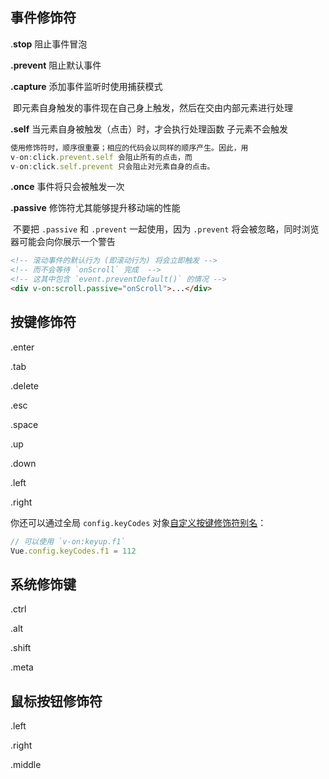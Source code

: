## 事件修饰符

.**stop** 阻止事件冒泡

**.prevent** 阻止默认事件

**.capture** 添加事件监听时使用捕获模式

​	即元素自身触发的事件现在自己身上触发，然后在交由内部元素进行处理

**.self**  当元素自身被触发（点击）时，才会执行处理函数 子元素不会触发

```javascript
使用修饰符时，顺序很重要；相应的代码会以同样的顺序产生。因此，用
v-on:click.prevent.self 会阻止所有的点击，而
v-on:click.self.prevent 只会阻止对元素自身的点击。
```

**.once** 事件将只会被触发一次

**.passive**  修饰符尤其能够提升移动端的性能

​	不要把 `.passive` 和 `.prevent` 一起使用，因为 `.prevent` 将会被忽略，同时浏览器可能会向你展示一个警告

```html
<!-- 滚动事件的默认行为 (即滚动行为) 将会立即触发 -->
<!-- 而不会等待 `onScroll` 完成  -->
<!-- 这其中包含 `event.preventDefault()` 的情况 -->
<div v-on:scroll.passive="onScroll">...</div>
```

## 按键修饰符

.enter

.tab

.delete

.esc

.space

.up

.down

.left

.right

你还可以通过全局 `config.keyCodes` 对象[自定义按键修饰符别名](https://cn.vuejs.org/v2/api/#keyCodes)：

```javascript
// 可以使用 `v-on:keyup.f1`
Vue.config.keyCodes.f1 = 112
```

## 系统修饰键

.ctrl

.alt

.shift

.meta

## 鼠标按钮修饰符

.left

.right

.middle
